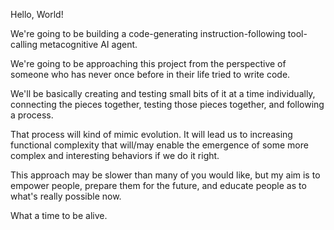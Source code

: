 Hello, World!

We're going to be building a code-generating instruction-following tool-calling metacognitive AI agent.

We're going to be approaching this project from the perspective of someone who has never once before in their life tried to write code.

We'll be basically creating and testing small bits of it at a time individually, connecting the pieces together, testing those pieces together, and following a process.

That process will kind of mimic evolution. It will lead us to increasing functional complexity that will/may enable the emergence of some more complex and interesting behaviors if we do it right.

This approach may be slower than many of you would like, but my aim is to empower people, prepare them for the future, and educate people as to what's really possible now.

What a time to be alive. 
